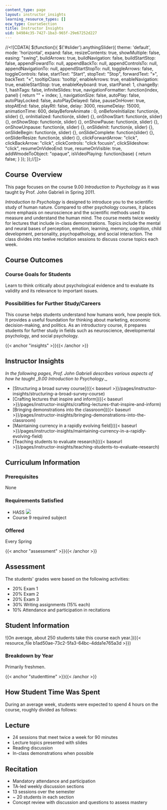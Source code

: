 ```yaml
---
content_type: page
layout: instructor_insights
learning_resource_types: []
ocw_type: CourseSection
title: Instructor Insights
uid: b4984c35-7427-1ba3-965f-29e67252d227
---
```

//\<!\[CDATA\[ $(function(){ $('#slider').anythingSlider({ theme: 'default', mode: 'horizontal', expand: false, resizeContents: true, showMultiple: false, easing: "swing", buildArrows: true, buildNavigation: false, buildStartStop: false, appendFowardTo: null, appendBackTo: null, appendControlsTo: null, appendNavigationTo: null, appendStartStopTo: null, toggleArrows: false, toggleControls: false, startText: "Start", stopText: "Stop", forwardText: "»", backText: "«", tooltipClass: 'tooltip', enableArrows: true, enableNavigation: true, enableStartStop: true, enableKeyboard: true, startPanel: 1, changeBy: 1, hashTags: false, infiniteSlides: true, navigationFormatter: function(index, panel) { return "" + index; }, navigationSize: false, autoPlay: false, autoPlayLocked: false, autoPlayDelayed: false, pauseOnHover: true, stopAtEnd: false, playRtl: false, delay: 3000, resumeDelay: 15000, animationTime: 600, delayBeforeAnimate : 0, onBeforeInitialize: function(e, slider) {}, onInitialized: function(e, slider) {}, onShowStart: function(e, slider) {}, onShowStop: function(e, slider) {}, onShowPause: function(e, slider) {}, onShowUnpause: function(e, slider) {}, onSlideInit: function(e, slider) {}, onSlideBegin: function(e, slider) {}, onSlideComplete: function(slider) {}, onSliderResize: function(e, slider) {}, clickForwardArrow: "click", clickBackArrow: "click", clickControls: "click focusin", clickSlideshow: "click", resumeOnVideoEnd: true, resumeOnVisible: true, addWmodeToObject: "opaque", isVideoPlaying: function(base) { return false; } }); });//\]\]>

## Course  Overview

This page focuses on the course 9.00 _Introduction to Psychology_ as it was taught by Prof. John Gabrieli in Spring 2011.

_Introduction to Psychology_ is designed to introduce you to the scientific study of human nature. Compared to other psychology courses, it places more emphasis on neuroscience and the scientific methods used to measure and understand the human mind. The course meets twice weekly for lectures that include in-class demonstrations. Topics include the mental and neural bases of perception, emotion, learning, memory, cognition, child development, personality, psychopathology, and social interaction. The class divides into twelve recitation sessions to discuss course topics each week.

## Course Outcomes

### Course Goals for Students

Learn to think critically about psychological evidence and to evaluate its validity and its relevance to important issues.

### Possibilities for Further Study/Careers

This course helps students understand how humans work, how people tick. It provides a useful foundation for thinking about marketing, economic decision-making, and politics. As an introductory course, it prepares students for further study in fields such as neuroscience, developmental psychology, and social psychology.

{{\< anchor "insights" >}}{{\< /anchor >}}

## Instructor Insights

_In the following pages, Prof. John Gabrieli describes various aspects of how he taught \_9.00 Introduction to Psychology_.\_

- \[Structuring a broad survey course\]({{\< baseurl >}}/pages/instructor-insights/structuring-a-broad-survey-course)
- \[Crafting lectures that inspire and inform\]({{\< baseurl >}}/pages/instructor-insights/crafting-lectures-that-inspire-and-inform)
- \[Bringing demonstrations into the classroom\]({{\< baseurl >}}/pages/instructor-insights/bringing-demonstrations-into-the-classroom)
- \[Maintaining currency in a rapidly evolving field\]({{\< baseurl >}}/pages/instructor-insights/maintaining-currency-in-a-rapidly-evolving-field)
- \[Teaching students to evaluate research\]({{\< baseurl >}}/pages/instructor-insights/teaching-students-to-evaluate-research)

## Curriculum Information

### Prerequisites

None

### Requirements Satisfied

- HASS ![](/images/educator/icon-question-hass.png)
- Course 9 required subject

### Offered

Every Spring

{{\< anchor "assessment" >}}{{\< /anchor >}}

## Assessment

The students' grades were based on the following activities:

- 20% Exam 1
- 20% Exam 2
- 20% Exam 3
- 30% Writing assignments (15% each)
- 10% Attendance and participation in recitations

## Student Information

!\[On average, about 250 students take this course each year.\]({{\< resource\_file b1ad50ae-73c2-5fa3-64bc-4dda1e765a3d >}})

### Breakdown by Year

Primarily freshmen.

{{\< anchor "studenttime" >}}{{\< /anchor >}}

## How Student Time Was Spent

During an average week, students were expected to spend 4 hours on the course, roughly divided as follows:

## Lecture

- 24 sessions that meet twice a week for 90 minutes
- Lecture topics presented with slides
- Reading discussion
- In-class demonstrations when possible

## Recitation

- Mandatory attendance and participation
- TA-led weekly discussion sections
- 13 sessions over the semester
- ~ 20 students in each section
- Concept review with discussion and questions to assess mastery